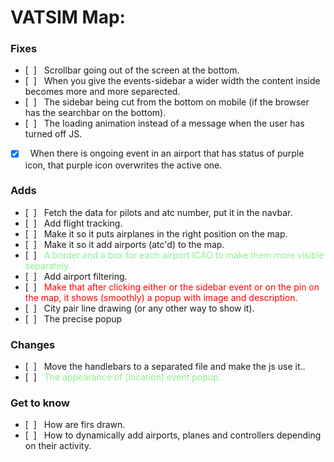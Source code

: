 <!-- # As for general Maps:                  &nbsp;
### Fixes
- [&nbsp;&nbsp;] &nbsp;Fix the issue with options not being aligned and well displayed.
- [&nbsp;&nbsp;]

### Adds

- [x] &nbsp;Country code in the right bottom

### Changes
- [&nbsp;&nbsp;] &nbsp;Apperance of zoom button

#
&nbsp; -->
# VATSIM Map:
### Fixes
- [&nbsp;&nbsp;] &nbsp; Scrollbar going out of the screen at the bottom.
- [&nbsp;&nbsp;] &nbsp; When you give the events-sidebar a wider width the content inside becomes more and more separected.
- [&nbsp;&nbsp;] &nbsp; The sidebar being cut from the bottom on mobile (if the browser has the searchbar on the bottom).
- [&nbsp;&nbsp;] &nbsp; The loading animation instead of a message when the user has turned off JS.
- [x] &nbsp; When there is ongoing event in an airport that has status of purple icon, that purple icon overwrites the active one.

### Adds

- [&nbsp;&nbsp;] &nbsp; Fetch the data for pilots and atc number, put it in the navbar.
- [&nbsp;&nbsp;] &nbsp; Add flight tracking.
- [&nbsp;&nbsp;] &nbsp; Make it so it puts airplanes in the right position on the map.
- [&nbsp;&nbsp;] &nbsp; Make it so it add airports (atc'd) to the map.
- [&nbsp;&nbsp;] &nbsp; <span style="color:lightgreen">A border and a box for each airport ICAO to make them more visible separately. </span>
- [&nbsp;&nbsp;] &nbsp; Add airport filtering.
- [&nbsp;&nbsp;] &nbsp; <span style="color:red">Make that after clicking either or the sidebar event or on the pin on the map, it shows (smoothly) a popup with image and description. </span>
- [&nbsp;&nbsp;] &nbsp; City pair line drawing (or any other way to show it).
- [&nbsp;&nbsp;] &nbsp; The precise popup


### Changes
- [&nbsp;&nbsp;] &nbsp; Move the handlebars to a separated file and make the js use it..
- [&nbsp;&nbsp;] &nbsp; <span style="color:lightgreen">The appearance of (location) event popup. </span>

### Get to know
- [&nbsp;&nbsp;] &nbsp; How are firs drawn.
- [&nbsp;&nbsp;] &nbsp; How to dynamically add airports, planes and controllers depending on their activity.
